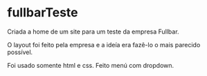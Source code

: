 # fullbarTeste

Criada a home de um site para um teste da empresa Fullbar. 

O layout foi feito pela empresa e a ideía era fazê-lo o mais parecido possível. 

Foi usado somente html e css. Feito  menú com dropdown.


